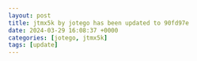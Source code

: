 ```yaml
---
layout: post
title: jtmx5k by jotego has been updated to 90fd97e
date: 2024-03-29 16:08:37 +0000
categories: [jotego, jtmx5k]
tags: [update]
---
```


